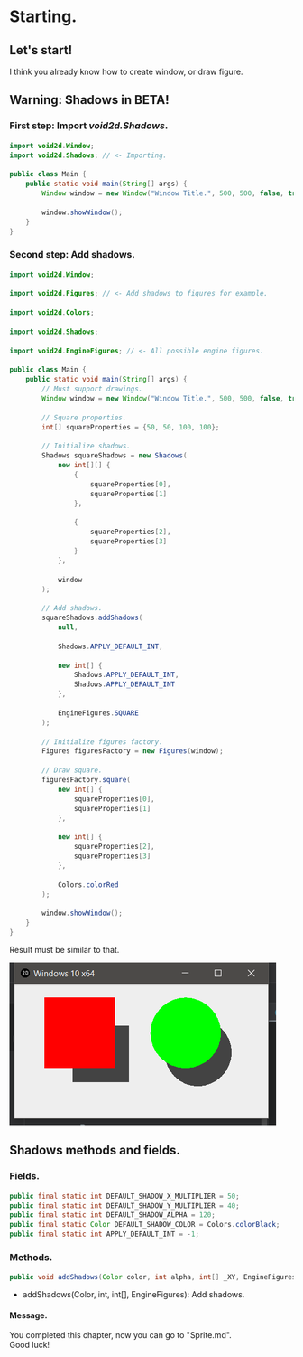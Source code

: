 # Starting.
## Let's start!
I think you already know how to create window, or draw figure.

## Warning: Shadows in BETA!

### First step: Import *void2d.Shadows*.
```java
import void2d.Window;
import void2d.Shadows; // <- Importing.

public class Main {
    public static void main(String[] args) {
        Window window = new Window("Window Title.", 500, 500, false, true);

        window.showWindow();
    }
}
```

### Second step: Add shadows.
```java
import void2d.Window;

import void2d.Figures; // <- Add shadows to figures for example.

import void2d.Colors;

import void2d.Shadows;

import void2d.EngineFigures; // <- All possible engine figures.

public class Main {
    public static void main(String[] args) {
        // Must support drawings.
        Window window = new Window("Window Title.", 500, 500, false, true);

        // Square properties.
        int[] squareProperties = {50, 50, 100, 100};

        // Initialize shadows.
        Shadows squareShadows = new Shadows(
            new int[][] {
                {
                    squareProperties[0],
                    squareProperties[1]
                },

                {
                    squareProperties[2],
                    squareProperties[3]
                }
            },

            window
        );

        // Add shadows.
        squareShadows.addShadows(
            null,

            Shadows.APPLY_DEFAULT_INT,

            new int[] {
                Shadows.APPLY_DEFAULT_INT,
                Shadows.APPLY_DEFAULT_INT
            },

            EngineFigures.SQUARE
        );

        // Initialize figures factory.
        Figures figuresFactory = new Figures(window);

        // Draw square.
        figuresFactory.square(
            new int[] {
                squareProperties[0],
                squareProperties[1]
            },

            new int[] {
                squareProperties[2],
                squareProperties[3]
            },

            Colors.colorRed
        );

        window.showWindow();
    }
}
```

Result must be similar to that.

<img src="docs-media\ShadowsExample.png">

## Shadows methods and fields.
### Fields.
```java
public final static int DEFAULT_SHADOW_X_MULTIPLIER = 50;
public final static int DEFAULT_SHADOW_Y_MULTIPLIER = 40;
public final static int DEFAULT_SHADOW_ALPHA = 120;
public final static Color DEFAULT_SHADOW_COLOR = Colors.colorBlack;
public final static int APPLY_DEFAULT_INT = -1;
```

### Methods.
```java
public void addShadows(Color color, int alpha, int[] _XY, EngineFigures figure)
```

- addShadows(Color, int, int[], EngineFigures): Add shadows.

#### Message.
You completed this chapter, now you can go to "Sprite.md".
<br>Good luck!
